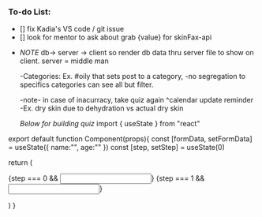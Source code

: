 ### To-do List:

- [] fix Kadia's VS code / git issue
- [] look for mentor to ask about grab {value} for skinFax-api

* _NOTE_ db-> server -> client so render db data thru server file to show on client. server = middle man

  -Categories: Ex. #oily that sets post to a category,
  -no segregation to specifics categories can see all but filter.

  -note-
  in case of inacurracy, take quiz again
  ^calendar update reminder
  -Ex. dry skin due to dehydration vs actual dry skin

  _Below for building quiz_
  import { useState } from "react"

export default function Component(props){
const [formData, setFormData] = useState({
name:"",
age:""
})
const [step, setStep] = useState(0)

return (
<form>
{step === 0 && <input type="text" name="name"/>}
{step === 1 && <input type="text" name="age"/>}
</form>
)
}
